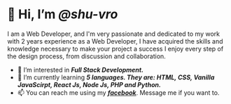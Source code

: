 # 👋 Hi, I’m ***@shu-vro***

I am a Web Developer, and I'm very
passionate and dedicated to my work with 2
years experience as a Web
Developer, I have acquired the skills and
knowledge necessary to make your project a
success I enjoy every step of the design
process, from discussion and collaboration.


- 👀 I’m interested in ***Full Stack Development.***
- 🌱 I’m currently learning ***5 languages. They are: HTML, CSS, Vanilla JavaScirpt, React Js, Node Js, PHP and Python.***
- 📫 You can reach me using my ***[facebook](https://www.facebook.com/Shirshen.Shuvro/)***. Message me if you want to.
<!--- - 💞️ I’m looking to collaborate on ... --->

<!---
shu-vro/shu-vro is a ✨ special ✨ repository because its `README.md` (this file) appears on your GitHub profile.
You can click the Preview link to take a look at your changes.
--->
